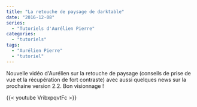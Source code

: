 ```yaml
---
title: "La retouche de paysage de darktable"
date: "2016-12-08"
series:
  - "Tutoriels d'Aurélien Pierre"
categories: 
  - "tutoriels"
tags: 
  - "Aurélien Pierre"
  - "tutoriel"
---
```


Nouvelle vidéo d'Aurélien sur la retouche de paysage (conseils de prise de vue et la récupération de fort contraste) avec aussi quelques news sur la prochaine version 2.2. Bon visionnage !

{{< youtube VribxpqvtFc >}}
